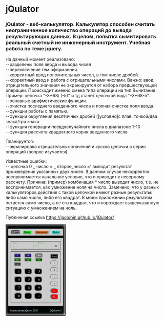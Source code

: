 # jQulator

<h3>jQulator - веб-калькулятор. Калькулятор способен считать неограниченное количество операций до вывода результирующих данных. В целом, попытка сымитировать реальный счетный не инженерный инструмент. Учебная работа по теме jquery.</h3>

На данный момент реализовано:
<br>--разделены поля ввода и вывода чисел
<br>--переключение тем оформления.
<br>--корректный ввод положительных чисел, в том числе дробей.
<br>--корректный ввод и работа с отрицательными числами. Важно: ввод отрицательного значения не экранируется от набора предшествующей операции. Происходит именно смена типа операции на тип Вычитание. Пример: цепочка "-3+68/ (-5)" и тд станет цепочкой вида "-3+68-5".
<br>--основные арифметические функции.
<br>--очистка последнего введенного числа и полная очистка поля ввода.
<br>--функции работы с памятью.
<br>--функции округления десятичных дробей ([условно]с плав. точкой/два знака/три знака.
<br>--функция генерации псевдослучайного числа в диапазоне 1-10
<br>--функция рассчета квадратного корня введенного числа

Планируется:
<br>--экранировка отрицательных значений и кусков цепочки в серии операций (вопрос изучается).

Известные ошибки:
<br>-- цепочка 0 _ число = _ второе_число =' выводит результат произведения указанных двух чисел. В данном случае некорректно воспринимается начальное условие, что и приводит к неверному рассчету. Причина: (пример) комбинация \* число выводит число, т.е. не воспринимается, как умножение ноля на число.
Замечено, что у разных калькуляторов действия с такой цепочкой имеют разные результаты: либо само число, либо его квадрат. В моем приложении результатом остается само число, а не его квадрат, что и порождает вышеуказанную ситуацию с умножением на ноль.

Публичная ссылка <https://ipoluhin.github.io/jQulator/></span>

<img src="./img/theme_in_out1.png" alt="jqulator-img" target="blank"/><br>
